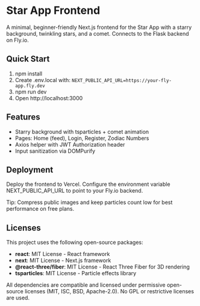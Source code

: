 # Star App Frontend

A minimal, beginner-friendly Next.js frontend for the Star App with a starry background, twinkling stars, and a comet. Connects to the Flask backend on Fly.io.

## Quick Start

1. npm install
2. Create .env.local with:
   `NEXT_PUBLIC_API_URL=https://your-fly-app.fly.dev`
3. npm run dev
4. Open http://localhost:3000

## Features

- Starry background with tsparticles + comet animation
- Pages: Home (feed), Login, Register, Zodiac Numbers
- Axios helper with JWT Authorization header
- Input sanitization via DOMPurify

## Deployment

Deploy the frontend to Vercel. Configure the environment variable NEXT_PUBLIC_API_URL to point to your Fly.io backend.

Tip: Compress public images and keep particles count low for best performance on free plans.

## Licenses

This project uses the following open-source packages:

- **react**: MIT License - React framework
- **next**: MIT License - Next.js framework
- **@react-three/fiber**: MIT License - React Three Fiber for 3D rendering
- **tsparticles**: MIT License - Particle effects library

All dependencies are compatible and licensed under permissive open-source licenses (MIT, ISC, BSD, Apache-2.0). No GPL or restrictive licenses are used.
